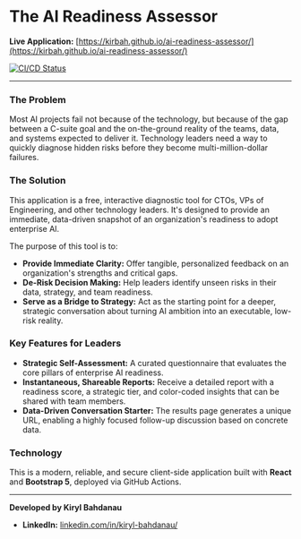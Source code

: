 # The AI Readiness Assessor

**Live Application:** [https://kirbah.github.io/ai-readiness-assessor/](https://kirbah.github.io/ai-readiness-assessor/)

[![CI/CD Status](https://github.com/kirbah/ai-readiness-assessor/actions/workflows/deploy.yml/badge.svg)](https://github.com/kirbah/ai-readiness-assessor/actions)

---

### **The Problem**

Most AI projects fail not because of the technology, but because of the gap between a C-suite goal and the on-the-ground reality of the teams, data, and systems expected to deliver it. Technology leaders need a way to quickly diagnose hidden risks before they become multi-million-dollar failures.

### **The Solution**

This application is a free, interactive diagnostic tool for CTOs, VPs of Engineering, and other technology leaders. It's designed to provide an immediate, data-driven snapshot of an organization's readiness to adopt enterprise AI.

The purpose of this tool is to:

- **Provide Immediate Clarity:** Offer tangible, personalized feedback on an organization's strengths and critical gaps.
- **De-Risk Decision Making:** Help leaders identify unseen risks in their data, strategy, and team readiness.
- **Serve as a Bridge to Strategy:** Act as the starting point for a deeper, strategic conversation about turning AI ambition into an executable, low-risk reality.

### **Key Features for Leaders**

- **Strategic Self-Assessment:** A curated questionnaire that evaluates the core pillars of enterprise AI readiness.
- **Instantaneous, Shareable Reports:** Receive a detailed report with a readiness score, a strategic tier, and color-coded insights that can be shared with team members.
- **Data-Driven Conversation Starter:** The results page generates a unique URL, enabling a highly focused follow-up discussion based on concrete data.

### **Technology**

This is a modern, reliable, and secure client-side application built with **React** and **Bootstrap 5**, deployed via GitHub Actions.

---

**Developed by Kiryl Bahdanau**

- **LinkedIn:** [linkedin.com/in/kiryl-bahdanau/](https://www.linkedin.com/in/kiryl-bahdanau/)
